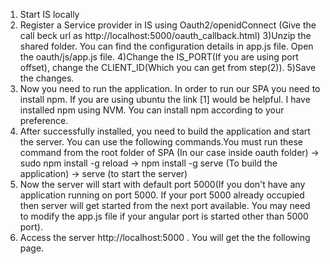 1) Start IS locally
2) Register a Service provider in IS using Oauth2/openidConnect (Give the call beck url as http://localhost:5000/oauth_callback.html)
3)Unzip the shared folder. You can find the configuration details in app.js file. Open the oauth/js/app.js file.
4)Change the IS_PORT(If you are using port offset), change the CLIENT_ID(Which you can get from step(2)).
5)Save the changes.
6) Now you need to run the application. In order to run our SPA you need to install npm. If you are using ubuntu the link [1] would be helpful. I have installed npm using NVM. You can install npm according to your preference.
7) After successfully installed, you need to build the application and start the server. You can use the following commands.You must run these command from the root folder of SPA (In our case inside oauth folder)
-> sudo  npm install -g reload
-> npm install -g serve (To build the application)
-> serve (to start the server)
8) Now the server will start with default port 5000(If you don't have any application running on port 5000. If your port 5000 already occupied then server will get started from the next port available. You may need to modify the app.js file if your angular port is started other than 5000 port).
9) Access the server  http://localhost:5000 . You will get the the following page.




